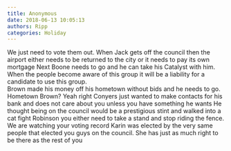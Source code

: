 ```yaml
---
title: Anonymous
date: 2018-06-13 10:05:13
authors: Ripp
categories: Holiday
---
```


 We just need to vote them out. When Jack gets off the council then the airport either needs to be returned to the city or it needs to pay its own mortgage 
Next Boone needs to go and he can take his Catalyst with him.   When the people become aware of this group it will be a liability for a candidate to use this group.   
Brown made his money off his hometown without bids and he needs to go. Hometown Brown?   Yeah right
Conyers just wanted to make contacts for his bank and does not care about you unless you have something he wants   He thought being on the council would be a prestigious stint and walked into a cat fight
Robinson you either need to take a stand and stop riding the fence.  We are watching your voting record
Karin was elected by the very same people that elected you guys on the council.    She has just as much right to be there as the rest of you